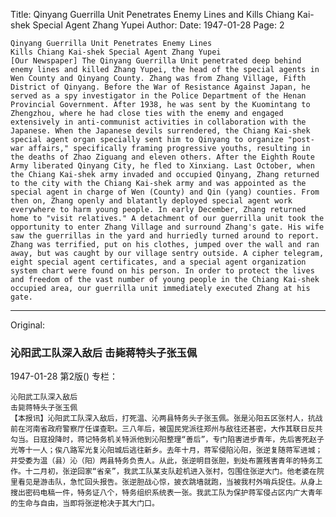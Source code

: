 Title: Qinyang Guerrilla Unit Penetrates Enemy Lines and Kills Chiang Kai-shek Special Agent Zhang Yupei
Author:
Date: 1947-01-28
Page: 2

    Qinyang Guerrilla Unit Penetrates Enemy Lines
    Kills Chiang Kai-shek Special Agent Zhang Yupei
    [Our Newspaper] The Qinyang Guerrilla Unit penetrated deep behind enemy lines and killed Zhang Yupei, the head of the special agents in Wen County and Qinyang County. Zhang was from Zhang Village, Fifth District of Qinyang. Before the War of Resistance Against Japan, he served as a spy investigator in the Police Department of the Henan Provincial Government. After 1938, he was sent by the Kuomintang to Zhengzhou, where he had close ties with the enemy and engaged extensively in anti-communist activities in collaboration with the Japanese. When the Japanese devils surrendered, the Chiang Kai-shek special agent organ specially sent him to Qinyang to organize "post-war affairs," specifically framing progressive youths, resulting in the deaths of Zhao Ziguang and eleven others. After the Eighth Route Army liberated Qinyang City, he fled to Xinxiang. Last October, when the Chiang Kai-shek army invaded and occupied Qinyang, Zhang returned to the city with the Chiang Kai-shek army and was appointed as the special agent in charge of Wen (County) and Qin (yang) counties. From then on, Zhang openly and blatantly deployed special agent work everywhere to harm young people. In early December, Zhang returned home to "visit relatives." A detachment of our guerrilla unit took the opportunity to enter Zhang Village and surround Zhang's gate. His wife saw the guerrillas in the yard and hurriedly turned around to report. Zhang was terrified, put on his clothes, jumped over the wall and ran away, but was caught by our village sentry outside. A cipher telegram, eight special agent certificates, and a special agent organization system chart were found on his person. In order to protect the lives and freedom of the vast number of young people in the Chiang Kai-shek occupied area, our guerrilla unit immediately executed Zhang at his gate.



<hr /> 

Original: 


### 沁阳武工队深入敌后  击毙蒋特头子张玉佩

1947-01-28
第2版()
专栏：

    沁阳武工队深入敌后
    击毙蒋特头子张玉佩
    【本报讯】沁阳武工队深入敌后，打死温、沁两县特务头子张玉佩。张是沁阳五区张村人，抗战前在河南省政府警察厅任谍查职。三八年后，被国民党派往郑州与敌往还甚密，大作其联日反共勾当。日寇投降时，蒋记特务机关特派他到沁阳整理“善后”，专门陷害进步青年，先后害死赵子光等十一人；俟八路军光复沁阳城后逃往新乡。去年十月，蒋军侵陷沁阳，张逆复随蒋军进城；并受委为温（县）沁（阳）两县特务负责人。从此，张逆明目张胆，到处布置残害青年的特务工作。十二月初，张逆回家“省亲”，我武工队某支队趁机进入张村，包围住张逆大门。他老婆在院里看见是游击队，急忙回头报告。张逆胆战心惊，披衣跳墙就跑，当被我村外哨兵捉住。从身上搜出密码电稿一件，特务证八个，特务组织系统表一张。我武工队为保护蒋军侵占区内广大青年的生命与自由，当即将张逆枪决于其大门口。
